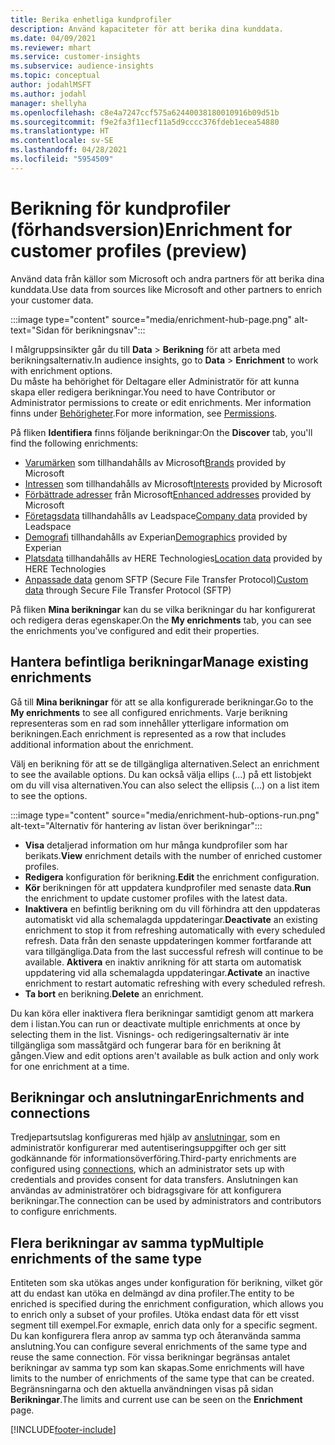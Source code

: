 ```yaml
---
title: Berika enhetliga kundprofiler
description: Använd kapaciteter för att berika dina kunddata.
ms.date: 04/09/2021
ms.reviewer: mhart
ms.service: customer-insights
ms.subservice: audience-insights
ms.topic: conceptual
author: jodahlMSFT
ms.author: jodahl
manager: shellyha
ms.openlocfilehash: c8e4a7247ccf575a62440038180010916b09d51b
ms.sourcegitcommit: f9e2fa3f11ecf11a5d9cccc376fdeb1ecea54880
ms.translationtype: HT
ms.contentlocale: sv-SE
ms.lasthandoff: 04/28/2021
ms.locfileid: "5954509"
---
```

# <a name="enrichment-for-customer-profiles-preview"></a><span data-ttu-id="5147f-103">Berikning för kundprofiler (förhandsversion)</span><span class="sxs-lookup"><span data-stu-id="5147f-103">Enrichment for customer profiles (preview)</span></span>

<span data-ttu-id="5147f-104">Använd data från källor som Microsoft och andra partners för att berika dina kunddata.</span><span class="sxs-lookup"><span data-stu-id="5147f-104">Use data from sources like Microsoft and other partners to enrich your customer data.</span></span>

:::image type="content" source="media/enrichment-hub-page.png" alt-text="Sidan för berikningsnav":::

<span data-ttu-id="5147f-106">I målgruppsinsikter går du till **Data** > **Berikning** för att arbeta med berikningsalternativ.</span><span class="sxs-lookup"><span data-stu-id="5147f-106">In audience insights, go to **Data** > **Enrichment** to work with enrichment options.</span></span>    
<span data-ttu-id="5147f-107">Du måste ha behörighet för Deltagare eller Administratör för att kunna skapa eller redigera berikningar.</span><span class="sxs-lookup"><span data-stu-id="5147f-107">You need to have Contributor or Administrator permissions to create or edit enrichments.</span></span> <span data-ttu-id="5147f-108">Mer information finns under [Behörigheter](permissions.md).</span><span class="sxs-lookup"><span data-stu-id="5147f-108">For more information, see [Permissions](permissions.md).</span></span>

<span data-ttu-id="5147f-109">På fliken **Identifiera** finns följande berikningar:</span><span class="sxs-lookup"><span data-stu-id="5147f-109">On the **Discover** tab, you'll find the following enrichments:</span></span>

- <span data-ttu-id="5147f-110">[Varumärken](enrichment-microsoft.md) som tillhandahålls av Microsoft</span><span class="sxs-lookup"><span data-stu-id="5147f-110">[Brands](enrichment-microsoft.md) provided by Microsoft</span></span>
- <span data-ttu-id="5147f-111">[Intressen](enrichment-microsoft.md) som tillhandahålls av Microsoft</span><span class="sxs-lookup"><span data-stu-id="5147f-111">[Interests](enrichment-microsoft.md) provided by Microsoft</span></span>
- <span data-ttu-id="5147f-112">[Förbättrade adresser](enrichment-enhanced-addresses.md) från Microsoft</span><span class="sxs-lookup"><span data-stu-id="5147f-112">[Enhanced addresses](enrichment-enhanced-addresses.md) provided by Microsoft</span></span>
- <span data-ttu-id="5147f-113">[Företagsdata](enrichment-leadspace.md) tillhandahålls av Leadspace</span><span class="sxs-lookup"><span data-stu-id="5147f-113">[Company data](enrichment-leadspace.md) provided by Leadspace</span></span>
- <span data-ttu-id="5147f-114">[Demografi](enrichment-experian.md) tillhandahålls av Experian</span><span class="sxs-lookup"><span data-stu-id="5147f-114">[Demographics](enrichment-experian.md) provided by Experian</span></span>
- <span data-ttu-id="5147f-115">[Platsdata](enrichment-here.md) tillhandahålls av HERE Technologies</span><span class="sxs-lookup"><span data-stu-id="5147f-115">[Location data](enrichment-here.md) provided by HERE Technologies</span></span>
- <span data-ttu-id="5147f-116">[Anpassade data](enrichment-SFTP-custom-import.md) genom SFTP (Secure File Transfer Protocol)</span><span class="sxs-lookup"><span data-stu-id="5147f-116">[Custom data](enrichment-SFTP-custom-import.md) through Secure File Transfer Protocol (SFTP)</span></span>

<span data-ttu-id="5147f-117">På fliken **Mina berikningar** kan du se vilka berikningar du har konfigurerat och redigera deras egenskaper.</span><span class="sxs-lookup"><span data-stu-id="5147f-117">On the **My enrichments** tab, you can see the enrichments you've configured and edit their properties.</span></span>

## <a name="manage-existing-enrichments"></a><span data-ttu-id="5147f-118">Hantera befintliga berikningar</span><span class="sxs-lookup"><span data-stu-id="5147f-118">Manage existing enrichments</span></span>

<span data-ttu-id="5147f-119">Gå till **Mina berikningar** för att se alla konfigurerade berikningar.</span><span class="sxs-lookup"><span data-stu-id="5147f-119">Go to the **My enrichments** to see all configured enrichments.</span></span> <span data-ttu-id="5147f-120">Varje berikning representeras som en rad som innehåller ytterligare information om berikningen.</span><span class="sxs-lookup"><span data-stu-id="5147f-120">Each enrichment is represented as a row that includes additional information about the enrichment.</span></span>

<span data-ttu-id="5147f-121">Välj en berikning för att se de tillgängliga alternativen.</span><span class="sxs-lookup"><span data-stu-id="5147f-121">Select an enrichment to see the available options.</span></span> <span data-ttu-id="5147f-122">Du kan också välja ellips (...) på ett listobjekt om du vill visa alternativen.</span><span class="sxs-lookup"><span data-stu-id="5147f-122">You can also select the ellipsis (...) on a list item to see the options.</span></span>

:::image type="content" source="media/enrichment-hub-options-run.png" alt-text="Alternativ för hantering av listan över berikningar":::

- <span data-ttu-id="5147f-124">**Visa** detaljerad information om hur många kundprofiler som har berikats.</span><span class="sxs-lookup"><span data-stu-id="5147f-124">**View** enrichment details with the number of enriched customer profiles.</span></span>
- <span data-ttu-id="5147f-125">**Redigera** konfiguration för berikning.</span><span class="sxs-lookup"><span data-stu-id="5147f-125">**Edit** the enrichment configuration.</span></span>
- <span data-ttu-id="5147f-126">**Kör** berikningen för att uppdatera kundprofiler med senaste data.</span><span class="sxs-lookup"><span data-stu-id="5147f-126">**Run** the enrichment to update customer profiles with the latest data.</span></span>
- <span data-ttu-id="5147f-127">**Inaktivera** en befintlig berikning om du vill förhindra att den uppdateras automatiskt vid alla schemalagda uppdateringar.</span><span class="sxs-lookup"><span data-stu-id="5147f-127">**Deactivate** an existing enrichment to stop it from refreshing automatically with every scheduled refresh.</span></span> <span data-ttu-id="5147f-128">Data från den senaste uppdateringen kommer fortfarande att vara tillgängliga.</span><span class="sxs-lookup"><span data-stu-id="5147f-128">Data from the last successful refresh will continue to be available.</span></span> <span data-ttu-id="5147f-129">**Aktivera** en inaktiv anrikning för att starta om automatisk uppdatering vid alla schemalagda uppdateringar.</span><span class="sxs-lookup"><span data-stu-id="5147f-129">**Activate** an inactive enrichment to restart automatic refreshing with every scheduled refresh.</span></span>
- <span data-ttu-id="5147f-130">**Ta bort** en berikning.</span><span class="sxs-lookup"><span data-stu-id="5147f-130">**Delete** an enrichment.</span></span>

<span data-ttu-id="5147f-131">Du kan köra eller inaktivera flera berikningar samtidigt genom att markera dem i listan.</span><span class="sxs-lookup"><span data-stu-id="5147f-131">You can run or deactivate multiple enrichments at once by selecting them in the list.</span></span> <span data-ttu-id="5147f-132">Visnings- och redigeringsalternativ är inte tillgängliga som massåtgärd och fungerar bara för en berikning åt gången.</span><span class="sxs-lookup"><span data-stu-id="5147f-132">View and edit options aren't available as bulk action and only work for one enrichment at a time.</span></span>

## <a name="enrichments-and-connections"></a><span data-ttu-id="5147f-133">Berikningar och anslutningar</span><span class="sxs-lookup"><span data-stu-id="5147f-133">Enrichments and connections</span></span>

<span data-ttu-id="5147f-134">Tredjepartsutslag konfigureras med hjälp av [anslutningar](connections.md), som en administratör konfigurerar med autentiseringsuppgifter och ger sitt godkännande för informationsöverföring.</span><span class="sxs-lookup"><span data-stu-id="5147f-134">Third-party enrichments are configured using [connections](connections.md), which an administrator sets up with credentials and provides consent for data transfers.</span></span> <span data-ttu-id="5147f-135">Anslutningen kan användas av administratörer och bidragsgivare för att konfigurera berikningar.</span><span class="sxs-lookup"><span data-stu-id="5147f-135">The connection can be used by administrators and contributors to configure enrichments.</span></span>  

## <a name="multiple-enrichments-of-the-same-type"></a><span data-ttu-id="5147f-136">Flera berikningar av samma typ</span><span class="sxs-lookup"><span data-stu-id="5147f-136">Multiple enrichments of the same type</span></span>

<span data-ttu-id="5147f-137">Entiteten som ska utökas anges under konfiguration för berikning, vilket gör att du endast kan utöka en delmängd av dina profiler.</span><span class="sxs-lookup"><span data-stu-id="5147f-137">The entity to be enriched is specified during the enrichment configuration, which allows you to enrich only a subset of your profiles.</span></span> <span data-ttu-id="5147f-138">Utöka endast data för ett visst segment till exempel.</span><span class="sxs-lookup"><span data-stu-id="5147f-138">For exmaple, enrich data only for a specific segment.</span></span> <span data-ttu-id="5147f-139">Du kan konfigurera flera anrop av samma typ och återanvända samma anslutning.</span><span class="sxs-lookup"><span data-stu-id="5147f-139">You can configure several enrichments of the same type and reuse the same connection.</span></span> <span data-ttu-id="5147f-140">För vissa berikningar begränsas antalet berikningar av samma typ som kan skapas.</span><span class="sxs-lookup"><span data-stu-id="5147f-140">Some enrichments will have limits to the number of enrichments of the same type that can be created.</span></span> <span data-ttu-id="5147f-141">Begränsningarna och den aktuella användningen visas på sidan **Berikningar**.</span><span class="sxs-lookup"><span data-stu-id="5147f-141">The limits and current use can be seen on the **Enrichment** page.</span></span>

[!INCLUDE[footer-include](../includes/footer-banner.md)]
